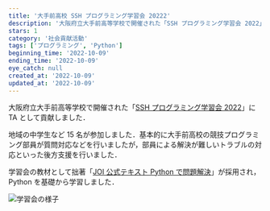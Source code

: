 ```yaml
---
title: '大手前高校 SSH プログラミング学習会 20222'
description: '大阪府立大手前高等学校で開催された「SSH プログラミング学習会 2022」に TA として貢献しました．'
stars: 1
category: '社会貢献活動'
tags: ['プログラミング', 'Python']
beginning_time: '2022-10-09'
ending_time: '2022-10-09'
eye_catch: null
created_at: '2022-10-09'
updated_at: '2022-10-09'
---
```


大阪府立大手前高等学校で開催された「[SSH プログラミング学習会 2022](https://otemae-hs.ed.jp/2022/09/16/ssh%e3%83%97%e3%83%ad%e3%82%b0%e3%83%a9%e3%83%9f%e3%83%b3%e3%82%b0%e5%ad%a6%e7%bf%92%e4%bc%9a2022%ef%bc%88%e4%b8%ad%e9%ab%98%e7%94%9f%e5%af%be%e8%b1%a1%ef%bc%89%e3%81%ae%e3%81%94%e6%a1%88%e5%86%85/)」に TA として貢献しました．

地域の中学生など 15 名が参加しました．基本的に大手前高校の競技プログラミング部員が質問対応などを行いましたが，部員による解決が難しいトラブルの対応といった後方支援を行いました．

学習会の教材として拙著「[JOI 公式テキスト Python で問題解決](../joi-text)」が採用され，Python を基礎から学習しました．

![学習会の様子](https://pbs.twimg.com/media/FenNeYyakAAbGjs?format=jpg)
